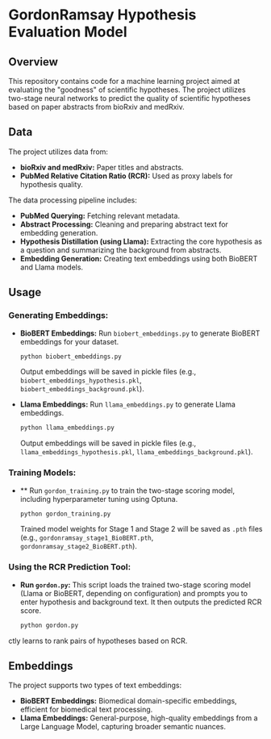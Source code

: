 # GordonRamsay Hypothesis Evaluation Model

## Overview

This repository contains code for a machine learning project aimed at evaluating the "goodness" of scientific hypotheses. The project utilizes two-stage neural networks to predict the quality of scientific hypotheses based on paper abstracts from bioRxiv and medRxiv.

## Data

The project utilizes data from:

*   **bioRxiv and medRxiv:** Paper titles and abstracts.
*   **PubMed Relative Citation Ratio (RCR):** Used as proxy labels for hypothesis quality.

The data processing pipeline includes:

*   **PubMed Querying:**  Fetching relevant metadata.
*   **Abstract Processing:** Cleaning and preparing abstract text for embedding generation.
*   **Hypothesis Distillation (using Llama):**  Extracting the core hypothesis as a question and summarizing the background from abstracts.
*   **Embedding Generation:** Creating text embeddings using both BioBERT and Llama models.

## Usage

### Generating Embeddings:

*   **BioBERT Embeddings:** Run `biobert_embeddings.py` to generate BioBERT embeddings for your dataset.
    ```bash
    python biobert_embeddings.py
    ```
    Output embeddings will be saved in pickle files (e.g., `biobert_embeddings_hypothesis.pkl`, `biobert_embeddings_background.pkl`).

*   **Llama Embeddings:** Run `llama_embeddings.py` to generate Llama embeddings.
    ```bash
    python llama_embeddings.py
    ```
    Output embeddings will be saved in pickle files (e.g., `llama_embeddings_hypothesis.pkl`, `llama_embeddings_background.pkl`).

### Training Models:

*   ** Run `gordon_training.py` to train the two-stage scoring model, including hyperparameter tuning using Optuna.
    ```bash
    python gordon_training.py
    ```
    Trained model weights for Stage 1 and Stage 2 will be saved as `.pth` files (e.g., `gordonramsay_stage1_BioBERT.pth`, `gordonramsay_stage2_BioBERT.pth`).

### Using the RCR Prediction Tool:

*   **Run `gordon.py`:** This script loads the trained two-stage scoring model (Llama or BioBERT, depending on configuration) and prompts you to enter hypothesis and background text. It then outputs the predicted RCR score.
    ```bash
    python gordon.py
    ```
ctly learns to rank pairs of hypotheses based on RCR.

## Embeddings

The project supports two types of text embeddings:

*   **BioBERT Embeddings:** Biomedical domain-specific embeddings, efficient for biomedical text processing.
*   **Llama Embeddings:** General-purpose, high-quality embeddings from a Large Language Model, capturing broader semantic nuances.
